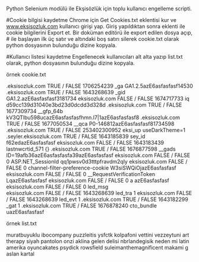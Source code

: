 Python Selenium modülü ile Ekşisözlük için toplu kullanıcı engelleme scripti.
 
#Cookie bilgisi kaydetme
Chrome için Get Cookies.txt eklentisi kur ve www.eksisozluk.com kullanıcı girişi yap.
Giriş yapıldıktan sonra eklenti ile cookie bilgilerini Export et.
Bir doküman editörü ile export edilen dosya açıp, # ile başlayan ilk üç satır ve altındaki boş satırı silerek cookie.txt olarak python dosyasının bulunduğu dizine kopyala.

#Kullanıcı listesi kaydetme
Engellenecek kullanıcıları alt alta yazıp list.txt olarak, python dosyasının bulunduğu dizine kopyala.

 

örnek cookie.txt

.eksisozluk.com    TRUE    /    FALSE    1706254239    _ga    GA1.2.5azE6asfasfasf14530
.eksisozluk.com    TRUE    /    FALSE    1643268639    _gid    GA1.2.azE6asfasfasf3181734
eksisozluk.com    FALSE    /    FALSE    1674717733    iq    d59cc139d31040e3bd23d0dcdd3d328d
.eksisozluk.com    TRUE    /    FALSE    1677309734    __gfp_64b    kV3QTlbu598ucazE6asfasfasfhmn.l7|1azE6asfasfasf8
.eksisozluk.com    TRUE    /    FALSE    1677050534    __qca    P0-146812azE6asfasfasf81734598
.eksisozluk.com    TRUE    /    FALSE    253402300952    eksi_up    useDarkTheme=1
.seyler.eksisozluk.com    TRUE    /    FALSE    1643185839    sey_id    f62edazE6asfasfasf
eksisozluk.com    FALSE    /    FALSE    1643183439    lastnwcrtid_571    {}
.eksisozluk.com    TRUE    /    FALSE    1676877598    __gads    ID=19afb36azE6asfasfasfa39azE6asfasfasf
eksisozluk.com    FALSE    /    FALSE    0    ASP.NET_SessionId    qq1pwsv0d3tttpfravdm2qly
eksisozluk.com    FALSE    /    FALSE    0    channel-filter-preference-cookie    W3siSWQiOjazE6asfasfasf
eksisozluk.com    FALSE    /    FALSE    0    __RequestVerificationToken    LqazE6asfasfasf
eksisozluk.com    FALSE    /    FALSE    0    a   azE6asfasfasf
eksisozluk.com    FALSE    /    FALSE    0    led_msg    
eksisozluk.com    FALSE    /    FALSE    1643268639    led_tra    1
eksisozluk.com    FALSE    /    FALSE    1643268639    led_evt    1
.eksisozluk.com    TRUE    /    FALSE    1643182299    _gat    1
.eksisozluk.com    TRUE    /    FALSE    1676878240    cto_bundle    uazE6asfasfasf

 

örnek list.txt

muratbuyuklu
ibocompany
puzzleitis
ysfctk
kolpafoni
vettini vezzeytuni
art therapy
siyah pantolon
onzi
aklina gelen delisi
nbrlandegisik
neden mi latin amerika
oyuncakates
psydick
rowsfield
suleimanthemagnificent
makami g
aslan kartal

